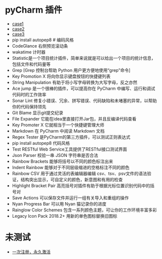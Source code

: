 # pyCharm 插件 
- [case1](https://zhuanlan.zhihu.com/p/339798430)
- [case2](https://segmentfault.com/a/1190000041939802)
- [case3](https://www.lsbin.com/7203.html)
- pip install autopep8  # 编码风格
- CodeGlance 右侧预览滚动条
- wakatime 计时器
- Statistic是一个项目统计插件，简单来说就是可以给出一个项目的统计信息，包括文件和代码量等
- Grep [Grep 控制台帮助 Python 用户更方便地使用“grep”命令]
- Key Promotion X 将向你显示键盘按钮的快捷键列表
- String Manipulation 有助于将小写字母转换为大写字母，反之亦然
- Ace jump 是一个很棒的插件，可以提高你在 PyCharm 中编写、运行和调试代码时的工作效率
- Sonar Lint 修复小错误、冗余、拼写错误、代码缺陷和未堵塞的异常，以帮助你的代码保持领先
- Git Blame 显示git提交纪录
- File Expander 它能在idea里直接打开Jar包，并且反编译代码查看
- Key Promoter X 它就相当于一个快捷键管理大师
- Markdown 在 PyCharm 中阅读 Markdown 文档
- Regex Tester 是PyCharm的第三方插件，可以测试正则表达式
- pip install autopep8 代码风格
- Test RESTful Web Service工具提供了RESTful接口测试界面
- Json Parser 校验一串 JSON 字符串是否合法
- Rainbow Brackets 能够将括号以不同的颜色标注出来
- Indent Rainbow 能够对于不同层级缩进的空格标注不同的颜色
- Rainbow CSV 用于通过灵活的表编辑器编辑 csv、tsv、psv文件的语法验证，结构突出显示，可自定义的颜色，新意图和有用的检查
- Highlight Bracket Pair 高亮括号对插件有助于根据光标位置识别代码中的括号对
- Save Actions 可以保存文件并运行一组有关导入和重组的操作
- Nyan Progress Bar 可以用 Nyan 猫记录你的进度
- Rainglow Color Schemes 包含一系列颜色主题，可让你的工作环境丰富多彩
- Legacy Icon Pack 2018.2+ 用新的单色图标替换旧图标


# 未测试
- [一次注册，永久激活](https://www.cnblogs.com/wongbingming/p/10831760.html)